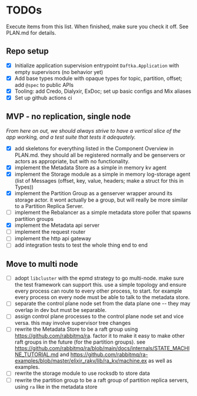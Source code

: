 # TODOs
Execute items from this list. When finished, make sure you check it off. See PLAN.md for details.


## Repo setup
- [x] Initialize application supervision entrypoint `Daftka.Application` with empty supervisors (no behavior yet)
- [x] Add base types module with opaque types for topic, partition, offset; add `@spec` to public APIs
- [x] Tooling: add Credo, Dialyxir, ExDoc; set up basic configs and Mix aliases
- [x] Set up github actions ci

## MVP - no replication, single node
*From here on out, we should always strive to have a vertical slice of the app working, and a test suite that tests it adequately.*

- [x] add skeletons for everything listed in the Component Overview in PLAN.md. they should all be registered normally and be genservers or actors as appropriate, but with no functionality.
- [x] implement the Metadata Store as a simple in memory kv agent
- [X] implement the Storage module as a simple in memory log-storage agent (list of Messages (offset, key, value, headers; make a struct for this in Types))
- [x] implement the Partition Group as a genserver wrapper around its storage actor. it wont actually be a group, but will really be more similar to a Partition Replica Server.
- [ ] implement the Rebalancer as a simple metadata store poller that spawns partition groups
- [x] implement the Metadata api server
- [ ] implement the request router
- [ ] implement the http api gateway
- [ ] add integration tests to test the whole thing end to end

## Move to multi node
- [ ] adopt `libcluster` with the epmd strategy to go multi-node. make sure the test framework can support this. use a simple topology and ensure every process can route to every other process, to start. for example every process on every node must be able to talk to the metadata store.
- [ ] separate the control plane node set from the data plane one -- they may overlap in dev but must be separable.
- [ ] assign control plane processes to the control plane node set and vice versa. this may involve supervisor tree changes
- [ ] rewrite the Metadata Store to be a raft group using https://github.com/rabbitmq/ra. factor it to make it easy to make other raft groups in the future (for the partition groups). see https://github.com/rabbitmq/ra/blob/main/docs/internals/STATE_MACHINE_TUTORIAL.md and https://github.com/rabbitmq/ra-examples/blob/master/elixir_rakv/lib/ra_kv/machine.ex as well as examples.
- [ ] rewrite the storage module to use rocksdb to store data
- [ ] rewrite the partition group to be a raft group of partition replica servers, using `ra` like in the metadata store
